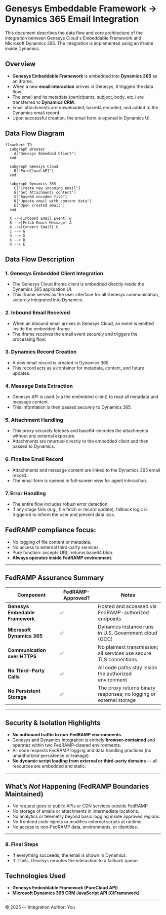 # Genesys Embeddable Framework → Dynamics 365 Email Integration

This document describes the data flow and core architecture of the integration between Genesys Cloud's Embeddable Framework and Microsoft Dynamics 365. The integration is implemented using an iframe inside Dynamics.

## Overview

- **Genesys Embeddable Framework** is embedded into **Dynamics 365** as an iframe.
- When a new **email interaction** arrives in Genesys, it triggers the data flow.
- The email and its metadata (participants, subject, body, etc.) are transferred to **Dynamics CRM**.
- Email attachments are downloaded, base64 encoded, and added to the Dynamics email record.
- Upon successful creation, the email form is opened in Dynamics UI.

## Data Flow Diagram

```mermaid
flowchart TD
  subgraph Browser
    A["Genesys Embedded Client"]
  end

  subgraph Genesys Cloud
    B["PureCloud API"]
  end

  subgraph Dynamics 365
    C["Сreate new incoming email"]
    G["Get Attachments content"]
    X["Base64 encoded file"]
    D["Update email with content data"]
    E["Open created email"]
  end

  A -->|Inbound Email Event| B
  B -->|Fetch Email Message| A
  A -->|Convert Email| C
  C --> G
  G --> X
  X --> D
  D --> E

```

## Data Flow Description

### 1. Genesys Embedded Client Integration

  - The Genesys Cloud iframe client is embedded directly inside the Dynamics 365 application UI.
  - This iframe serves as the user interface for all Genesys communication, securely integrated into Dynamics.

### 2. Inbound Email Received

  - When an inbound email arrives in Genesys Cloud, an event is emitted inside the embedded iframe.
  - The iframe receives the email event securely and triggers the processing flow.

### 3. Dynamics Record Creation

  - A new email record is created in Dynamics 365.
  - This record acts as a container for metadata, content, and future updates.

### 4. Message Data Extraction

  - Genesys API is used (via the embedded client) to read all metadata and message content.
  - This information is then passed securely to Dynamics 365.

### 5. Attachment Handling

  - This proxy securely fetches and base64-encodes the attachments without any external exposure.
  - Attachments are returned directly to the embedded client and then passed to Dynamics.

### 6. Finalize Email Record

  - Attachments and message content are linked to the Dynamics 365 email record.
  - The email form is opened in full-screen view for agent interaction.

### 7. Error Handling

  - The entire flow includes robust error detection.
  - If any stage fails (e.g., file fetch or record update), fallback logic is triggered to inform the user and prevent data loss.
     
## FedRAMP compliance focus:

* No logging of file content or metadata.
* No access to external third-party services.
* Pure function: accepts URL, returns base64 blob.
* **Always operates inside FedRAMP environment.**

---

##  FedRAMP Assurance Summary

| Component                         | FedRAMP-Approved? | Notes                                                              |
| --------------------------------- | ----------------- | ------------------------------------------------------------------ |
| **Genesys Embedable Framework** | ✅                 | Hosted and accessed via FedRAMP-authorized endpoints               |
| **Microsoft Dynamics 365**    | ✅                 | Dynamics instance runs in U.S. Government cloud (GCC)              |
| **Communication over HTTPS**      | ✅                 | No plaintext transmission; all services use secure TLS connections |
| **No Third-Party Calls**          | ✅                 | All code paths stay inside the authorized environment              |
| **No Persistent Storage**         | ✅                 | The proxy returns binary responses; no logging or external storage |

---

## Security & Isolation Highlights

* **No outbound traffic to non-FedRAMP environments**.
* Genesys and Dynamics integration is entirely **browser-contained** and operates within two FedRAMP-cleared environments.
* All code respects FedRAMP logging and data handling practices (no unauthorized persistence or leakage).
* **No dynamic script loading from external or third-party domains** — all resources are embedded and static.

---

## What’s *Not* Happening (FedRAMP Boundaries Maintained)

* No request goes to public APIs or CDN services outside FedRAMP.
* No storage of emails or attachments in intermediate locations.
* No analytics or telemetry beyond basic logging inside approved regions.
* No frontend code injects or modifies external scripts at runtime.
* No access to non-FedRAMP data, environments, or identities.

---
### 8. Final Steps

- If everything succeeds, the email is shown in Dynamics.
- If it fails, Genesys reroutes the interaction to a fallback queue.

## Technologies Used

- **Genesys Embeddable Framework (PureCloud API)**
- **Microsoft Dynamics 365 CRM JavaScript API (CIFramework)**

---

© 2025 — Integration Author: You
